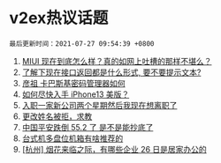 # v2ex热议话题

`最后更新时间：2021-07-27 09:54:39 +0800`

1. [MIUI 现在到底怎么样？真的如网上吐槽的那样不堪么？](https://www.v2ex.com/t/791801)
1. [了解下现在接口返回都是什么形式, 要不要提示文本?](https://www.v2ex.com/t/791754)
1. [彦祖 卡巴斯基密码管理器如何](https://www.v2ex.com/t/791761)
1. [如何尽快入手 iPhone13 美版？](https://www.v2ex.com/t/791835)
1. [入职一家新公司两个星期然后我现在想离职了](https://www.v2ex.com/t/791739)
1. [更改姓名被拒，求教](https://www.v2ex.com/t/791892)
1. [中国平安跌倒 55.2 了 是不是能抄底了](https://www.v2ex.com/t/791782)
1. [台式机多盘位机箱有啥推荐的](https://www.v2ex.com/t/791791)
1. [[杭州] 烟花来临之际，有哪些企业 26 日是居家办公的](https://www.v2ex.com/t/791741)


